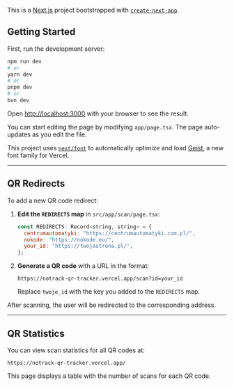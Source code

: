 This is a [Next.js](https://nextjs.org) project bootstrapped with [`create-next-app`](https://nextjs.org/docs/app/api-reference/cli/create-next-app).

## Getting Started

First, run the development server:

```bash
npm run dev
# or
yarn dev
# or
pnpm dev
# or
bun dev
```

Open [http://localhost:3000](http://localhost:3000) with your browser to see the result.

You can start editing the page by modifying `app/page.tsx`. The page auto-updates as you edit the file.

This project uses [`next/font`](https://nextjs.org/docs/app/building-your-application/optimizing/fonts) to automatically optimize and load [Geist](https://vercel.com/font), a new font family for Vercel.

---

## QR Redirects

To add a new QR code redirect:

1. **Edit the `REDIRECTS` map** in `src/app/scan/page.tsx`:
   ```js
   const REDIRECTS: Record<string, string> = {
     centrumautomatyki: "https://centrumautomatyki.com.pl/",
     nokode: "https://nokode.eu/",
     your_id: "https://twojastrona.pl/",
   };
   ```
2. **Generate a QR code** with a URL in the format:
   ```
   https://notrack-qr-tracker.vercel.app/scan?id=your_id
   ```
   Replace `twoje_id` with the key you added to the `REDIRECTS` map.

After scanning, the user will be redirected to the corresponding address.

---

## QR Statistics

You can view scan statistics for all QR codes at:

```
https://notrack-qr-tracker.vercel.app/
```

This page displays a table with the number of scans for each QR code.
